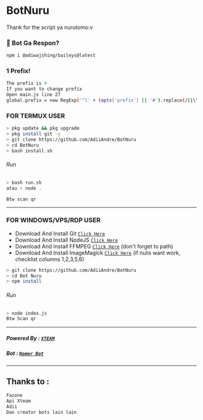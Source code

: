 # BotNuru
Thank for the script ya nurutomo:v

### 🤔 Bot Ga Respon?
```bash
npm i @adiwajshing/baileys@latest
```

### 1 Prefix!
```bash
The prefix is #
If you want to change prefix
Open main.js line 27
global.prefix = new RegExp('^[' + (opts['prefix'] || '#').replace(/[|\\{}()[\]^$+*?.\-\^]/g, '\\$&') + ']')
```


### FOR TERMUX USER
```bash
> pkg update && pkg upgrade
> pkg install git -y
> git clone https://github.com/AdiiAndre/BotNuru
> cd BotNuru
> bash install.sh
```
###### Run
```bash
> bash run.sh
atau > node . 

Btw scan qr
```

---------

### FOR WINDOWS/VPS/RDP USER
* Download And Install Git [`Click Here`](https://git-scm.com/downloads) <br>
* Download And Install NodeJS [`Click Here`](https://nodejs.org/en/download) <br>
* Download And Install FFMPEG [`Click Here`](https://ffmpeg.org/download.html) (don't forget to path) 
* Download And Install ImageMagick [`Click Here`](https://imagemagick.org/script/download.php) (if nulis want work,  checklist columns 1,2,3,5,6) 
```bash
> git clone https://github.com/AdiiAndre/BotNuru
> cd Bot Nuru
> npm install
```
###### Run
```bash
> node index.js
Btw Scan qr
```
--------------

##### Powered By : [`XTEAM`](https://api.xteam.xyz) 
##### Bot : [`Nomor Bot`](wa.me/60199782326) 

----------------
## Thanks to :
```bash
Fazone
Api Xteam
Adii
Dan creator bots lain lain
```
